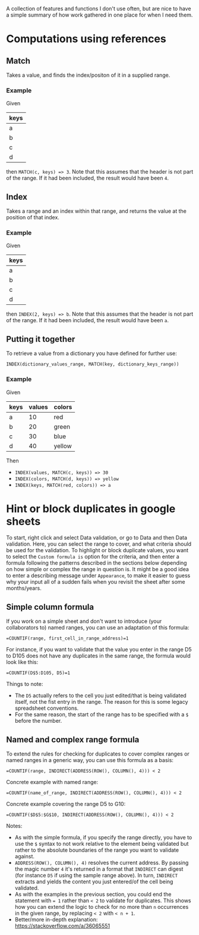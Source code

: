 A collection of features and functions I don't use often, but are nice to have a simple summary of how work gathered in one place for when I need them.

# Computations using references

## Match

Takes a value, and finds the index/positon of it in a supplied range.

### Example

Given

| keys |
|---|
| a |
| b |
| c |
| d |

then `MATCH(c, keys) => 3`. Note that this assumes that the header is not part of the range. If it had been included, the result would have been `4`.

## Index

Takes a range and an index within that range, and returns the value at the position of that index.

### Example

Given

| keys |
|---|
| a |
| b |
| c |
| d |

then `INDEX(2, keys) => b`. Note that this assumes that the header is not part of the range. If it had been included, the result would have been `a`.

## Putting it together

To retrieve a value from a dictionary you have defined for further use:

`INDEX(dictionary_values_range, MATCH(key, dictionary_keys_range))`

### Example

Given

| keys | values | colors |
|---|----|--------|
| a | 10 | red    |
| b | 20 | green  |
| c | 30 | blue   |
| d | 40 | yellow |

Then
* `INDEX(values, MATCH(c, keys)) => 30`
* `INDEX(colors, MATCH(d, keys)) => yellow`
* `INDEX(keys, MATCH(red, colors)) => a`

# Hint or block duplicates in google sheets

To start, right click and select Data validation, or go to Data and then Data validation.
Here, you can select the range to cover, and what criteria should be used for the validation.
To highlight or block duplicate values, you want to select the `Custom formula is` option for the criteria, and then enter a formula following the patterns described in the sections below depending on how simple or complex the range in question is.
It might be a good idea to enter a describing message under `Appearance`, to make it easier to guess why your input all of a sudden fails when you revisit the sheet after some months/years.

## Simple column formula

If you work on a simple sheet and don't want to introduce (your collaborators to) named ranges, you can use an adaptation of this formula:

`=COUNTIF(range, first_cell_in_range_address)=1`

For instance, if you want to validate that the value you enter in the range D5 to D105 does not have any duplicates in the same range, the formula would look like this:

`=COUNTIF(D$5:D105, D5)=1`

Things to note:

* The `D5` actually refers to the cell you just edited/that is being validated itself, not the fist entry in the range. The reason for this is some legacy spreadsheet conventions.
* For the same reason, the start of the range has to be specified with a `$` before the number.

## Named and complex range formula

To extend the rules for checking for duplicates to cover complex ranges or named ranges in a generic way, you can use this formula as a basis:

`=COUNTIF(range, INDIRECT(ADDRESS(ROW(), COLUMN(), 4))) < 2`

Concrete example with named range:

`=COUNTIF(name_of_range, INDIRECT(ADDRESS(ROW(), COLUMN(), 4))) < 2`

Concrete example covering the range D5 to G10:

`=COUNTIF($D$5:$G$10, INDIRECT(ADDRESS(ROW(), COLUMN(), 4))) < 2`

Notes:

* As with the simple formula, if you specify the range directly, you have to use the `$` syntax to not work relative to the element being validated but rather to the absolute boundaries of the range you want to validate against.
* `ADDRESS(ROW(), COLUMN(), 4)` resolves the current address. By passing the magic number `4` it's returned in a format that `INDIRECT` can digest (for instance `D5` if using the sample range above). In turn, `INDIRECT` extracts and yields the content you just entered/of the cell being validated.
* As with the examples in the previous section, you could end the statement with `= 1` rather than `< 2` to validate for duplicates. This shows how you can extend the logic to check for no more than `n` occurrences  in the given range, by replacing `< 2` with `< n + 1`.
* Better/more in-depth explanation: https://stackoverflow.com/a/36065551
